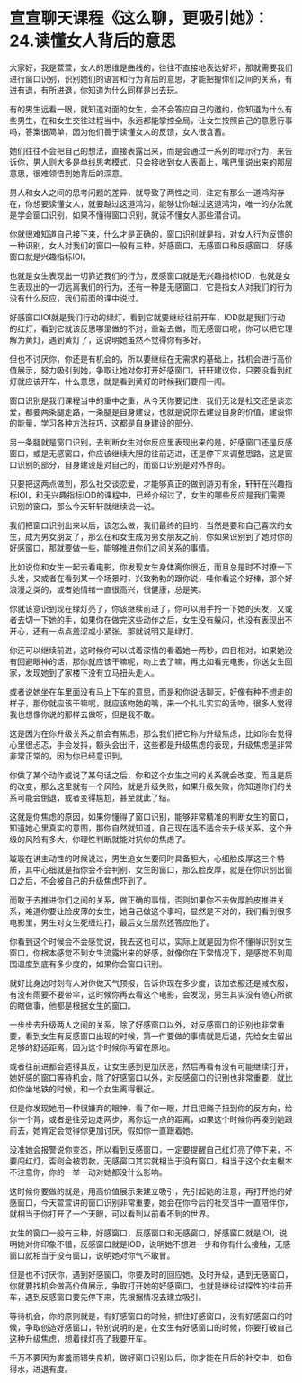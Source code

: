 # 宣宣聊天课程《这么聊，更吸引她》：24.读懂女人背后的意思

大家好，我是萱萱，女人的思维是曲线的，往往不直接地表达好坏，那就需要我们进行窗口识别，识别她们的语言和行为背后的意思，才能把握你们之间的关系，有进有退，有所进退，你知道为什么同样是出去玩。

有的男生远看一眼，就知道对面的女生，会不会答应自己的邀约，你知道为什么有些男生，在和女生交往过程当中，永远都能掌控全局，让女生按照自己的意愿行事吗，答案很简单，因为他们善于读懂女人的反馈，女人很含蓄。

她们往往不会把自己的想法，直接表露出来，而是会通过一系列的暗示行为，来告诉你，男人则大多是单线思考模式，只会接收到女人表面上，嘴巴里说出来的那层意思，很难领悟到她背后的深意。

男人和女人之间的思考问题的差异，就导致了两性之间，注定有那么一道鸿沟存在，你想要读懂女人，就要越过这道鸿沟，能够让你越过这道鸿沟，唯一的办法就是学会窗口识别，如果不懂得窗口识别，就读不懂女人那些潜台词。

你就很难知道自己接下来，什么才是正确的，窗口识别就是指，对女人行为反馈的一种识别，女人对我们的窗口一般有三种，好感窗口，无感窗口和反感窗口，好感窗口就是兴趣指标IOI。

也就是女生表现出一切靠近我们的行为，反感窗口就是无兴趣指标IOD，也就是女生表现出的一切远离我们的行为，还有一种是无感窗口，它是指女人对我们的行为没有什么反应，我们前面的课中说过。

好感窗口IOI就是我们行动的绿灯，看到它就要继续往前开车，IOD就是我们行动的红灯，看到它就该反思哪里做的不对，重新去做，而无感窗口呢，你可以把它理解为黄灯，遇到黄灯了，这说明她虽然不觉得你有多好。

但也不讨厌你，你还是有机会的，所以要继续在无需求的基础上，找机会进行高价值展示，努力吸引到她，争取让她对你打开好感窗口，轩轩建议你，只要没看到红灯就应该开车，什么意思，就是看到黄灯的时候我们要闯一闯。

窗口识别是我们课程当中的重中之重，从今天你要记住，我们无论是社交还是谈恋爱，都要两条腿走路，一条腿是自身建设，也就是说你去建设自身的价值，建设你的能量，学习各种方法技巧，这都是自身建设的部分。

另一条腿就是窗口识别，去判断女生对你反应里表现出来的是，好感窗口还是反感窗口，或是无感窗口，你应该继续大胆的往前迈进，还是停下来调整思路，这是窗口识别的部分，自身建设是对自己的，而窗口识别是对外界的。

只要把这两点做到，那么社交谈恋爱，才能够真正的做到游刃有余，轩轩在兴趣指标IOI，和无兴趣指标IOD的课程中，已经介绍过了，女生的哪些反应是我们需要识别的窗口，那么今天轩轩就继续说一说。

我们把窗口识别出来以后，该怎么做，我们最终的目的，当然是要和自己喜欢的女生，成为男女朋友了，那么在和女生成为男女朋友之前，你如果识别到了她对你的好感窗口，那就要做一些，能够推进你们之间关系的事情。

比如说你和女生一起去看电影，你发现女生身体离你很近，而且总是时不时撩一下头发，又或者在看到某一个场景时，兴致勃勃的跟你说，哇你看这个好棒，那个好浪漫之类的，或者她情绪一直很高兴，很健康，总是笑。

你就该意识到现在绿灯亮了，你该继续前进了，你可以用手捋一下她的头发，又或者去切一下她的手，如果你在做完这些动作之后，女生没有躲闪，也没有表现出不开心，还有一点点羞涩或小紧张，那就说明又是绿灯。

你还可以继续前进，这时候你可以试着深情的看着她一两秒，四目相对，如果她没有回避眼神的话，那你就应该干嘛呢，吻上去了嘛，再比如看完电影，你送女生回家，发现她到了家楼下没有立马扭头走人。

或者说她坐在车里面没有马上下车的意思，而是和你说话聊天，好像有种不想走的样子，那你就应该干嘛呢，就应该吻她的嘴，来一个扎扎实实的舌吻，很多人觉得我也想像你说的那样去做呀，但是我不敢。

这是因为在你升级关系之前会有焦虑，那么我们把它称为升级焦虑，比如你会觉得心里很忐忑，手会发抖，额头会出汗，这些都是升级焦虑的表现，升级焦虑是非常非常正常的，因为你已经意识到。

你做了某个动作或说了某句话之后，你和这个女生之间的关系就会改变，而且是质的改变，那么这里就有一个风险，就是升级失败，如果升级失败，你知道你们的关系可能会倒退，或者变得尴尬，甚至就此了结。

这就是你焦虑的原因，如果你懂得了窗口识别，能够非常精准的判断女生的窗口，知道她心里真实的意图，那你自然就知道，自己现在适不适合去升级关系，这个升级的风险有多大，你理性判断就能对抗你的焦虑了。

璇璇在讲主动性的时候说过，男生追女生要同时具备胆大，心细脸皮厚这三个特质，其中心细就是指你会不会判别，女生的窗口，那么脸皮厚，就是在你识别出窗口之后，不会被自己的升级焦虑吓到了。

而敢于去推进你们之间的关系，做正确的事情，否则如果你不去做厚脸皮推进关系，难道你要让脸皮薄的女生，她自己做这个事吗，显然是不对的，我们看到很多电影里，男生对女生死缠烂打，最后女生居然还答应他了。

你看到这个时候会不会感觉说，我去这也可以，实际上就是因为你不懂得识别女生窗口，你根本感觉不到女生流露出来的好感，就像你在正常情况下，是感觉不到周围温度到底有多少度的，如果你会窗口识别。

就好比身边时刻有人对你做天气预报，告诉你现在多少度，该加衣服还是减衣服，有没有雨要不要带伞，这时候你再去看这个电影，会发现，男生其实没有随心所欲的瞎做事，他都是根据女生的窗口。

一步步去升级两人之间的关系，除了好感窗口以外，对反感窗口的识别也非常重要，看到女生有反感窗口出现的时候，第一件要做的事情就是后退，先给女生留出足够的舒适距离，因为这个时候你再留在原地。

或者往前进都会适得其反，让女生感到更加厌恶，然后再看有没有可能继续打开，她好感的窗口等待机会，除了好感窗口以外，对反感窗口的识别也非常重要，就比如你坐地铁的时候，和一个女生离得很近。

但是你发现她用一种很嫌弃的眼神，看了你一眼，并且把绳子扭到你的反方向，给你一个背，或者是往旁边走两步，离你远一点的距离，如果这个时候你再凑到她跟前去，她肯定会觉得你更加讨厌，假如你一直跟着她。

没准她会报警说你变态，所以看到反感窗口，一定要提醒自己红灯亮了停下来，不要闯红灯，否则会被罚款，无感窗口其实就相当于没有窗口，相当于这个女生根本不注意你，你的一举一动对她都没什么影响。

这时候你要做的就是，用高价值展示来建立吸引，先引起她的注意，再打开她的好感窗口，今天萱萱讲的窗口识别非常重要，她会在你今后的社交当中一直陪伴你，就相当于你打开了一个天眼，可以看到以前看不到的世界。

女生的窗口一般有三种，好感窗口，反感窗口和无感窗口，好感窗口就是IOI，说明她对你印象不错，反感窗口就是IOD，说明她不想进一步和你有什么接触，无感窗口就相当于没有窗口，说明她对你气不敢冒。

但是也不讨厌你，遇到好感窗口，你要及时的回应她，及时升级，遇到无感窗口，你就要找机会做高价值展示，争取打开她的好感窗口，也就是继续试探性的往前开车，遇到反感窗口要先停下来，先根据情况去建立吸引。

等待机会，你的原则就是，有好感窗口的时候，抓住好感窗口，没有好感窗口的时候，争取创造好感窗口，特别说明的是，在女生有好感窗口的时候，你要打破自己这种升级焦虑，想着绿灯亮了我要开车。

千万不要因为害羞而错失良机，做好窗口识别以后，你才能在日后的社交中，如鱼得水，进退有度。